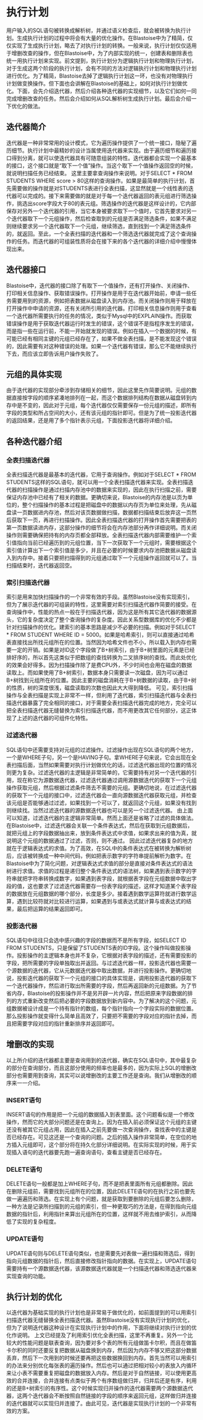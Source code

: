 # 执行计划
用户输入的SQL语句被转换成解析树，并通过语义检查后，就会被转换为执行计划。生成执行计划的过程中将会有大量的优化操作。在Blastoise中为了精简，仅仅实现了生成执行计划，略去了对执行计划的转换。一般来说，执行计划仅仅适用于增删改查的操作，但在Blastoise中，为了内部实现的统一，创建表和删除表也统一用执行计划来实现。前文提到，执行计划分为逻辑执行计划和物理执行计划，对于生成这两个阶段的执行计划，会有不同的方法对逻辑执行计划和物理执行计划进行优化。为了精简，Blastoise去掉了逻辑执行计划这一环，也没有对物理执行计划做变换操作。但下面也会讲解在Blastoise的基础上，如何对执行计划做优化。下面，会先介绍迭代器，然后介绍各种迭代器的实现细节，以及它们如何一同完成增删改查的任务。然后会介绍如何从SQL解析树生成执行计划。最后会介绍一下优化的做法。

## 迭代器简介
迭代器是一种非常常用的设计模式，它为遍历操作提供了一个统一接口，隐秘了遍历细节。执行计划中最精妙的设计当属使用迭代器来实现。由于遍历细节和遍历接口得到分离，就可以使迭代器具有可随意组装的特性。迭代器都会实现一个最基本的接口，这个接口就是“取下一个值”操作。当这个取下一个值操作返回空的时候，就说明扫描任务已经结束。
这里主要拿查询操作来说明。对于SELECT * FROM STUDENTS WHERE score > 80这样的查询操作。如果是最简单的执行计划，首先需要做的操作就是对STUDENTS表进行全表扫描，这显然就是一个线性表的迭代器可以完成的。接下来需要做的就是对于每一个迭代器返回的表元组进行筛选操作，挑选出score字段大于80的表元组。筛选操作的迭代器是这样设计的，它内部保存对另外一个迭代器的引用，当它本身被要求取下一个值时，它首先要求对另一个迭代器取下一个元组操作，然后检查取到的元组是否满足筛选条件，如果不满足则继续要求另一个迭代器取下一个元组，继续筛选，直到找到一个满足筛选条件的，就返回。至此，一个全表扫描的迭代器和一个筛选迭代器就完成了这个查询操作的任务。而迭代器的可组装性质将会在接下来的各个迭代器的详细介绍中慢慢体现出来。

## 迭代器接口
Blastoise中，迭代器的接口除了有取下一个值操作，还有打开操作、关闭操作、打印相关信息操作、获取错误操作。打开操作是用于在迭代器开始前，申请一些任务需要用到的资源，例如把表数据从磁盘读入到内存池。而关闭操作则用于释放在打开操作中申请的资源，还有关闭所引用的迭代器。打印相关信息操作则用于查看一个迭代器所需要执行的任务的情况，类似于Mysql中的EXPLAIN操作。而获取错误操作是用于获取迭代器运行时发生的错误，这个错误不是指程序发生的错误，而是指一些在运行前，不能一开始就发现的错误。例如在插入一个数据的时候，有可能已经有相同主键的元组已经存在了，如果不做全表扫描，是不能发现这个错误的，因此需要有对这种错误的处理。如果一个迭代器有错误，那么它不能继续执行下去，而应该立即告诉用户操作失败了。

## 元组的具体实现
由于迭代器的实现部分牵涉到存储相关的细节，因此这里先作简要说明。元组的数据直接按字段的顺序紧凑地排列在一起，而这个数据排列结构在数据从磁盘转到内存中是不变的，因此对于元组，每个迭代器仅仅需要保存一份元组的描述，即所有字段的类型和所占空间的大小，还有该元组的指针即可。但是为了统一投影迭代器的返回结果，还是用了多个指针表示元组，下面投影迭代器将详细介绍。

## 各种迭代器介绍

### 全表扫描迭代器
全表扫描迭代器是最基本的迭代器，它用于查询操作。例如对于SELECT * FROM STUDENTS这样的SQL语句，就可以用一个全表扫描迭代器来实现。全表扫描迭代器的扫描操作是通过扫描内存池中的数据来实现的，因此在执行扫描之前，需要保证内存池中已经有了相关的数据。更确切来说，Blastoise的内存池是以页为单位的，整个扫描操作的基本过程是把磁盘中的数据以内存页为单位来处理，先从磁盘读一页数据进内存池，然后对该页数据做扫描，数据都扫描结束后放弃这一页然后获取下一页，再进行扫描操作。因此全表扫描迭代器的打开操作首先需要把表的第一页数据读进内存，这部分操作的细节将会在内存池部分再作详细说明。而关闭操作则需要确保把持有的内存页都全部释放。全表扫描迭代器内部需要维护一个索引值指向当前已经遍历到的元组位置，当下一次获取下一个元组时，需要根据这个索引值计算出下一个索引值是多少，并且在必要的时候要求内存池把数据从磁盘读入到内存中。接着只要把扫描得到的元组通过取下一个元组操作返回就可以了。当扫描结束时，迭代器返回空。

### 索引扫描迭代器
索引是用来加快扫描操作的一个非常有效的手段。虽然Blastoise没有实现索引，但为了展示迭代器的可组装的特性，这里需要对索引扫描迭代器作简要的接受。在查询操作中，性能的热点一般在于扫描迭代器，因为这是所有其它迭代器的数据源头，它的复杂度决定了整个查询操作的复杂度。因此关系型数据库的优化不少都是针对扫描操作的优化。建索引的基本思路是减少不必要的扫描。例如对于SELECT * FROM STUDENT WHERE ID = 5000。如果是哈希索引，则可以直接通过哈希表直接找出所找元组所在的位置。当然因为哈希文件也不小，所以载入到内存也需要一定的开销。如果是对ID这个字段做了B+树索引，由于B+树里面的元素是已经排好序的，所以首先这类似于把数组的查找转换为二叉排序树的查找。而此处优化的效果会好得多。因为扫描操作除了是费CPU外，不少时间也会用在磁盘的数据读取上。而如果使用了B+树索引，数据本身只需要读一次磁盘，因为可以通过B+树找到元组所在的位置。因此主要的磁盘消耗在于B+树数据的读取，由于B+树的性质，树的深度很浅，磁盘读取的次数也因此大大得到降低。
可见，索引扫描操作与全表扫描是实现上非常不一样，但利用了迭代器，索引扫描迭代器与全表扫描迭代器暴露了完全相同的接口，对于需要全表扫描迭代器完成的地方，完全可以把全表扫描迭代器无缝替换为索引扫描迭代器，而不用更改其它任何部分，这正体现了上述的迭代器的可组件化特性。

### 过滤迭代器
SQL语句中还需要支持对元组的过滤操作。过滤操作出现在SQL语句的两个地方，一个是WHERE子句，另一个是HAVING子句。拿WHERE子句来说，它会出现在全表扫描后面，当然如果需要对执行计划做优化的话，过滤迭代器出现的位置的情况则更为复杂。过滤迭代器的主逻辑是非常简单的，它需要持有对另一个迭代器的引用，现在称它为源数据迭代器，过滤迭代器通过调用源数据迭代的获取下一个元组操作获取元组，然后根据过滤条件筛去不需要的元组。更确切地说，在过滤迭代器的获取下一个元组的接口中，过滤迭代器会一直向源数据迭代器获取元组，并检查该元组是否能够通过过滤，如果找到一个可以了，就返回这个元组，如果没有找到则继续找。当然过滤迭代器的源数据迭代器也可以是另一个过滤迭代器。
由上面可以知道，过滤迭代器的主逻辑非常简单。然而上面还是省略了过滤的具体做法。在Blastoise中，过滤迭代器会关联一个条件表达式，然后在获取到元组数据后，就把元组上的字段数据抽出来，放到条件表达式中求值，如果求出来的值为真，就说明这个元组的数据通过了过滤，否则，则不通过。
因此过滤迭代器复杂的地方就在于逻辑表达式的求值。为了高效，在SQL中的条件表达式在被转换为解析树后，应该被转换成一种中间代码，例如把表示数字的字符串提前解析为数字。在Blastoise中为了简化问题，对逻辑表达式求值的部分是直接对条件表达式的语法树进行求值。求值的过程是递归整个条件表达式的语法树，如果遇到表示数字的字符串就把字符串转换成数字，如果遇到表字段，就根据表字段在元组数据中取出字段的值，这也要求了过滤迭代器需要存一份表字段的描述，这样才知道某个表字段的数据放在元组数据的哪个部分，长度是多少。接着遇到数学运算符就进行数学运算，遇到比较符就对比较进行运算，如果遇到与或表达式就计算与或表达式的结果，最后把运算的结果返回即可。

### 投影迭代器
SQL语句中往往只会选中感兴趣的字段的数据而不是所有字段，如SELECT ID FROM STUDENTS，只是保留了STUDENTS表的ID字段。这个操作叫做投影操作。投影操作的主逻辑本身也并不复杂，它根据对表字段的描述，还有需要投影的字段，把所需要的字段单独取出并返回。与过滤迭代器一样，投影迭代器也需要一个源数据的迭代器，它从元数据迭代器中取出数据，并进行投影操作。更确切地说，投影迭代器的获取下一个元组的接口的具体实现是，调用投影迭代器的获取下一个迭代器操作，然后进行取出所需要的字段，然后再返回新的元组数据。为了节省内存，Blastoise的投影操作并不是另开辟一片内容，然后把原来字段数据的排列的方式重新改变然后把必要的字段数据放到新内容中。为了解决的这个问题，元组数据被设计成是一个持有指针的数组，每个指针指向一个字段实际的数据位置。那么投影操作就变得什么简单且高效了，只要把不需要的字段对应的指针去掉，而且把需要字段对应的指针重新排序并返回即可。

## 增删改的实现
以上所介绍的迭代器都主要是查询用到的迭代器，确实在SQL语句中，其中最复杂的部分在查询部分，而且这部分使用的频率也是最多的，因为实际上SQL的增删改部分也需要用到查询，其实可以说增删改的主要工作还是查询。我们从增删改的顺序来一一介绍。
### INSERT语句
INSERT语句的作用是把一个元组的数据插入到表里面。这个问题看似是一个修改操作，然而它的大部分问题还是在查询上。因为在插入前必须保证这个元组的主键还没有被其它元组占用，因此在插入之前先要做一次查询操作，查找表中的主键是否已经存在。可见这还是一个查询的问题。之后的插入操作非常简单，在空位的地方插入元组即可，这个部分将在持久化部分详细说明。在实际实现的时候，用于实现插入语句的迭代器要先跑一遍查询语句，查看主键是否已经存在。
### DELETE语句
DELETE语句一般都是加上WHERE子句，而不是把表里面所有元组都删除。因此在删除元组前，需要找到元组所在的位置，因此DELETE语句的在执行之前也要先做一遍遍历和筛选。在实现上有个问题，就是获取到要删除的元组后要怎么删除，一种方法是记录所扫描到的元组的索引，但一种更取巧的方法是，在得到指向元组数据的指针后，利用指针来算出元组所在的位置，这样就不用去维护索引，从而降低了实现的复杂程度。
### UPDATE语句
UPDATE语句则与DELETE语句类似，也是需要先对表做一遍扫描和筛选后，得到指向元组数据的指针后，然后直接修改指针指向的数据。在实现上，UPDATE语句需要持有一个源数据迭代器，该源数据迭代器就是一个扫描迭代器和筛选迭代器来实现查询的功能。

## 执行计划的优化
以迭代器为基础实现的执行计划也是非常易于做优化的，如前面提到的可以用索引扫描迭代器无缝替换全表扫描迭代器。虽然Blastoise没有实现执行计划的优化，但为了说明迭代器这种设计在实现执行计划中的作用，下面将继续对执行计划的优化作说明。
上文已经提及了利用索引优化全表扫描，这里不再重复。另外一个比较大的性能问题是联表查询，因为要对多个表的所有元组做笛卡尔积，而且在做笛卡尔积的同时还要反复把数据从磁盘换到内存，然后因为内存不够又把这部分数据丢弃，然后下一次用到的时候还要再把这些数据换回到内存。首先当然可以用索引的办法来分别优化每张表的遍历操作。然后也可以通过把相对较小的表放入内循环来让小表不需要重复把磁盘的数据放入内存。然后是对于自然链接，可以使用更高效的合并连接，合并连接有点类似于两个有序数组做归并，归并后还是有序，利用的还是B+树索引的有序性。这个时候实现归并操作的迭代器需要两个源数据迭代器，这两个迭代器会不断按照自然链接的字段的顺序来返回元组，这样做归并连接的迭代器就可以实现归并连接了。由此可见，迭代器是实现执行计划的一个非常有效的方案。
